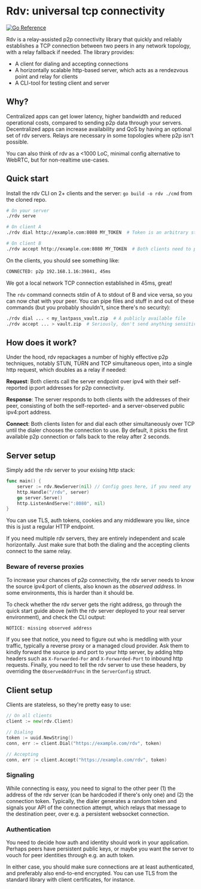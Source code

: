 # Rdv: universal tcp connectivity

[![Go Reference](https://pkg.go.dev/badge/github.com/betamos/rdv.svg)](https://pkg.go.dev/github.com/betamos/rdv)

Rdv is a relay-assisted p2p connectivity library that quickly and reliably
establishes a TCP connection between two peers in any network topology,
with a relay fallback if needed. The library provides:

* A client for dialing and accepting connections
* A horizontally scalable http-based server, which acts as a rendezvous point and relay for clients
* A CLI-tool for testing client and server

## Why?

Centralized apps can get lower latency, higher bandwidth and reduced operational costs,
compared to sending p2p data through your servers.
Decentralized apps can increase availability and QoS by having an optional set of rdv servers.
Relays are necessary in some topologies where p2p isn't possible.

You can also think of rdv as a <1000 LoC, minimal config alternative to WebRTC, but for non-realtime
use-cases.

## Quick start

Install the rdv CLI on 2+ clients and the server: `go build -o rdv ./cmd` from the cloned repo.

```sh
# On your server
./rdv serve

# On client A
./rdv dial http://example.com:8080 MY_TOKEN  # Token is an arbitrary string, e.g. a UUID

# On client B
./rdv accept http://example.com:8080 MY_TOKEN  # Both clients need to provide the same token
```

On the clients, you should see something like:

```sh
CONNECTED: p2p 192.168.1.16:39841, 45ms
```

We got a local network TCP connection established in 45ms, great!

The `rdv` command connects stdin of A to stdout of B and vice versa, so you can now chat with your
peer. You can pipe files and stuff in and out of these commands (but you probably shouldn't,
since there's no security):

```sh
./rdv dial ... < my_lastpass_vault.zip  # A publicly available file
./rdv accept ... > vault.zip  # Seriously, don't send anything sensitive
```

## How does it work?

Under the hood, rdv repackages a number of highly effective p2p techniques, notably
STUN, TURN and TCP simultaneous open, into a single http request, which doubles as a relay if
needed:

**Request**: Both clients call the server endpoint over ipv4 with their self-reported ip:port
addresses for p2p connectivity.

**Response**: The server responds to both clients with the addresses of their peer, consisting of
both the self-reported- and a server-observed public ipv4:port address.

**Connect**: Both clients listen for and dial each other simultaneously over TCP until the dialer
chooses the connection to use. By default, it picks the first available p2p connection
or falls back to the relay after 2 seconds.

## Server setup

Simply add the rdv server to your exising http stack:

```go
func main() {
    server := rdv.NewServer(nil) // Config goes here, if you need any
    http.Handle("/rdv", server)
    go server.Serve()
    http.ListenAndServe(":8080", nil)
}
```

You can use TLS, auth tokens, cookies and any middleware you like, since this is just a regular
HTTP endpoint.

If you need multiple rdv servers, they are entirely independent and scale horizontally.
Just make sure that both the dialing and the accepting clients connect to the same relay.

### Beware of reverse proxies

To increase your chances of p2p connectivity, the rdv server needs to know the source
ipv4:port of clients, also known as the *observed address*. In some environments, this is harder
than it should be.

To check whether the rdv server gets the right address, go through the quick start guide above
(with the rdv server deployed to your real server environment),
and check the CLI output:

```sh
NOTICE: missing observed address
```

If you see that notice, you need to figure out who is meddling with your traffic, typically
a reverse proxy or a managed cloud provider.
Ask them to kindly
forward the source ip and port to your http server, by adding http headers such as `X-Forwarded-For`
and `X-Forwarded-Port` to inbound http requests.
Finally, you need to tell the rdv server to use these headers, by overriding the `ObservedAddrFunc`
in the `ServerConfig` struct.

## Client setup

Clients are stateless, so they're pretty easy to use:

```go
// On all clients
client := new(rdv.Client)

// Dialing
token := uuid.NewString()
conn, err := client.Dial("https://example.com/rdv", token)

// Accepting
conn, err := client.Accept("https://example.com/rdv", token)
```

### Signaling

While connecting is easy, you need to signal to the other peer (1) the address of the rdv server
(can be hardcoded if there's only one) and (2) the connection token. Typically, the dialer
generates a random token and signals your API of the connection attempt, which relays that
message to the destination peer, over e.g. a persistent websocket connection.

### Authentication

You need to decide how auth and identity should work in your application.
Perhaps peers have persistent public keys, or maybe you want the server to vouch for
peer identities through e.g. an auth token.

In either case, you should make sure connections are at least authenticated, and preferably
also end-to-end encrypted. You can use TLS from the standard library with client certificates,
for instance.
